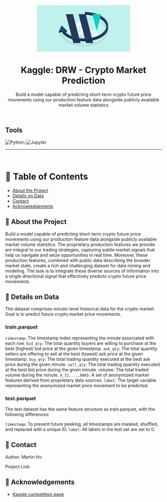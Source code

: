 <div align="center">

  <img src="assets/header.png" alt="logo" width="300" height="auto" />
  <h1>Kaggle: DRW - Crypto Market Prediction</h1>
  
  <p>
    Build a model capable of predicting short-term crypto future price movements using our production feature data alongside publicly available market volume statistics
  </p>

</div>

<br />

<!-- Badges -->

## Tools

![Python](https://img.shields.io/badge/Python-FFD43B?style=for-the-badge&logo=python&logoColor=blue)
![Jupyter](https://img.shields.io/badge/Jupyter-F37626.svg?&style=for-the-badge&logo=Jupyter&logoColor=white)

---

<br />

<!-- Table of Contents -->

# :notebook_with_decorative_cover: Table of Contents

- [About the Project](#star2-about-the-project)
- [Details on Data](#bookmark_tabs-details-on-data)
- [Contact](#handshake-contact)
- [Acknowledgements](#gem-acknowledgements)

<!-- About the Project -->

## :star2: About the Project

Build a model capable of predicting short-term crypto future price movements using our production feature data alongside publicly available market volume statistics. The proprietary production features we provide are integral to our trading strategies, capturing subtle market signals that help us navigate and seize opportunities in real time. Moreover, these production features, combined with public data describing the broader market state, create a rich and challenging dataset for data mining and modeling. The task is to integrate these diverse sources of information into a single directional signal that effectively predicts crypto future price movements.

## :bookmark_tabs: Details on Data

The dataset comprises minute-level historical data for the crypto market. Goal is to predict future crypto market price movements.

### train.parquet

`timestamp`: The timestamp index representing the minute associated with each row.
`bid_qty`: The total quantity buyers are willing to purchase at the best (highest) bid price at the given timestamp.
`ask_qty`: The total quantity sellers are offering to sell at the best (lowest) ask price at the given timestamp.
`buy_qty`: The total trading quantity executed at the best ask price during the given minute.
`sell_qty`: The total trading quantity executed at the best bid price during the given minute.
volume: The total traded volume during the minute.
`X_{1,...,890}`: A set of anonymized market features derived from proprietary data sources.
`label`: The target variable representing the anonymized market price movement to be predicted.

### test.parquet

The test dataset has the same feature structure as train.parquet, with the following differences:

`timestamp`: To prevent future peeking, all timestamps are masked, shuffled, and replaced with a unique ID.
`label`: All labels in the test set are set to 0.

## :handshake: Contact

Author: Martin Ho

Project Link: []()

<!-- Acknowledgments -->

## :gem: Acknowledgements

- [Kaggle competition page](https://www.kaggle.com/competitions/drw-crypto-market-prediction/data)

